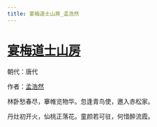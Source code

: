 ```yaml
---
title: 宴梅道士山房_孟浩然
---
```


# [宴梅道士山房](http://so.gushiwen.org/view_7370.aspx)

朝代：唐代

作者：[孟浩然](http://so.gushiwen.org/author_757.aspx)

林卧愁春尽，搴帷览物华。忽逢青鸟使，邀入赤松家。 

丹灶初开火，仙桃正落花。童颜若可驻，何惜醉流霞。